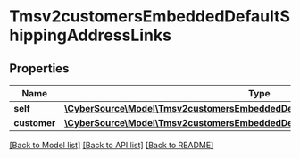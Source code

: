 # Tmsv2customersEmbeddedDefaultShippingAddressLinks

## Properties
Name | Type | Description | Notes
------------ | ------------- | ------------- | -------------
**self** | [**\CyberSource\Model\Tmsv2customersEmbeddedDefaultShippingAddressLinksSelf**](Tmsv2customersEmbeddedDefaultShippingAddressLinksSelf.md) |  | [optional] 
**customer** | [**\CyberSource\Model\Tmsv2customersEmbeddedDefaultShippingAddressLinksCustomer**](Tmsv2customersEmbeddedDefaultShippingAddressLinksCustomer.md) |  | [optional] 

[[Back to Model list]](../README.md#documentation-for-models) [[Back to API list]](../README.md#documentation-for-api-endpoints) [[Back to README]](../README.md)


